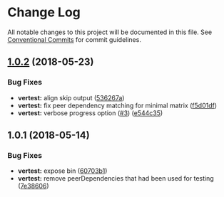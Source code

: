 # Change Log

All notable changes to this project will be documented in this file.
See [Conventional Commits](https://conventionalcommits.org) for commit guidelines.

<a name="1.0.2"></a>
## [1.0.2](https://github.com/marko-js/utils/tree/master/packages/vertest/compare/vertest@1.0.1...vertest@1.0.2) (2018-05-23)


### Bug Fixes

* **vertest:** align skip output ([536267a](https://github.com/marko-js/utils/tree/master/packages/vertest/commit/536267a))
* **vertest:** fix peer dependency matching for minimal matrix ([f5d01df](https://github.com/marko-js/utils/tree/master/packages/vertest/commit/f5d01df))
* **vertest:** verbose progress option ([#3](https://github.com/marko-js/utils/tree/master/packages/vertest/issues/3)) ([e544c35](https://github.com/marko-js/utils/tree/master/packages/vertest/commit/e544c35))




<a name="1.0.1"></a>
## 1.0.1 (2018-05-14)


### Bug Fixes

* **vertest:** expose bin ([60703b1](https://github.com/marko-js/utils/commit/60703b1))
* **vertest:** remove peerDependencies that had been used for testing ([7e38606](https://github.com/marko-js/utils/commit/7e38606))
